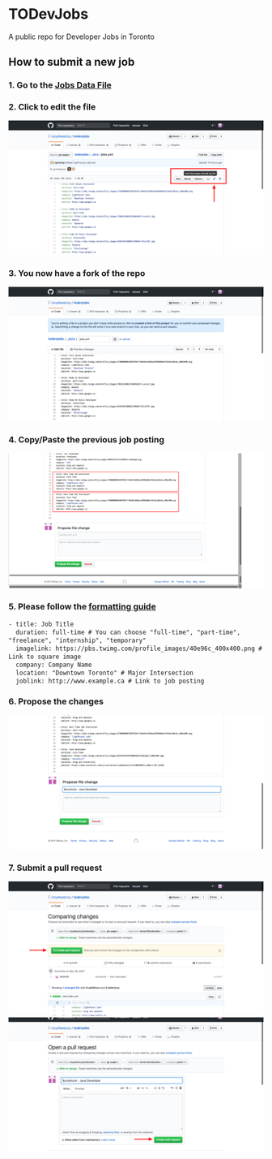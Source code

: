# TODevJobs 
A public repo for Developer Jobs in Toronto

## How to submit a new job

### 1. Go to the [Jobs Data File](https://github.com/izzydoesizzy/todevjobs/blob/gh-pages/_data/jobs.yml)

### 2. Click to edit the file
![Edit](/images/readme-images/01-forkedit.png)

### 3. You now have a fork of the repo
![Fork](/images/readme-images/02-fork.png)

### 4. Copy/Paste the previous job posting
![Duplicate](/images/readme-images/03-duplicate.png)

### 5. Please follow the [formatting guide](#)
```liquid
- title: Job Title 
  duration: full-time # You can choose "full-time", "part-time", "freelance", "internship", "temporary"
  imagelink: https://pbs.twimg.com/profile_images/40e96c_400x400.png # Link to square image
  company: Company Name
  location: "Downtown Toronto" # Major Intersection
  joblink: http://www.example.ca # Link to job posting
```

### 6. Propose the changes
![Propose Changes](/images/readme-images/04-proposechanges.png)

### 7. Submit a pull request
![Pull Request](/images/readme-images/05-pullrequest.png)
![Submit Pull Request](/images/readme-images/06-createpullrequest.png)
